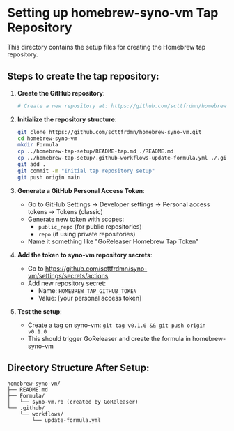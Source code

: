 # Setting up homebrew-syno-vm Tap Repository

This directory contains the setup files for creating the Homebrew tap repository.

## Steps to create the tap repository:

1. **Create the GitHub repository**:
   ```bash
   # Create a new repository at: https://github.com/scttfrdmn/homebrew-syno-vm
   ```

2. **Initialize the repository structure**:
   ```bash
   git clone https://github.com/scttfrdmn/homebrew-syno-vm.git
   cd homebrew-syno-vm
   mkdir Formula
   cp ../homebrew-tap-setup/README-tap.md ./README.md
   cp ../homebrew-tap-setup/.github-workflows-update-formula.yml ./.github/workflows/update-formula.yml
   git add .
   git commit -m "Initial tap repository setup"
   git push origin main
   ```

3. **Generate a GitHub Personal Access Token**:
   - Go to GitHub Settings → Developer settings → Personal access tokens → Tokens (classic)
   - Generate new token with scopes:
     - `public_repo` (for public repositories)
     - `repo` (if using private repositories)
   - Name it something like "GoReleaser Homebrew Tap Token"

4. **Add the token to syno-vm repository secrets**:
   - Go to https://github.com/scttfrdmn/syno-vm/settings/secrets/actions
   - Add new repository secret:
     - Name: `HOMEBREW_TAP_GITHUB_TOKEN`
     - Value: [your personal access token]

5. **Test the setup**:
   - Create a tag on syno-vm: `git tag v0.1.0 && git push origin v0.1.0`
   - This should trigger GoReleaser and create the formula in homebrew-syno-vm

## Directory Structure After Setup:
```
homebrew-syno-vm/
├── README.md
├── Formula/
│   └── syno-vm.rb (created by GoReleaser)
└── .github/
    └── workflows/
        └── update-formula.yml
```